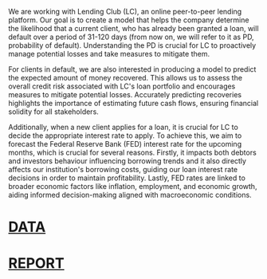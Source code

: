 We are working with Lending Club (LC), an online peer-to-peer lending platform. Our goal is to create a model that helps the company determine the likelihood that a current client, who has already been granted a loan, will default over a period of 31-120 days (from now on, we will refer to it as PD, probability of default). Understanding the PD is crucial for LC to proactively manage potential losses and take measures to mitigate them.

For clients in default, we are also interested in producing a model to predict the expected amount of money recovered. This allows us to assess the overall credit risk associated with LC's loan portfolio and encourages measures to mitigate potential losses. Accurately predicting recoveries highlights the importance of estimating future cash flows, ensuring financial solidity for all stakeholders.

Additionally, when a new client applies for a loan, it is crucial for LC to decide the appropriate interest rate to apply. To achieve this, we aim to forecast the Federal Reserve Bank (FED) interest rate for the upcoming months, which is crucial for several reasons. Firstly, it impacts both debtors and investors behaviour influencing borrowing trends and it also directly affects our institution's borrowing costs, guiding our loan interest rate decisions in order to maintain profitability. Lastly, FED rates are linked to broader economic factors like inflation, employment, and economic growth, aiding informed decision-making aligned with macroeconomic conditions.

# [DATA](https://www.kaggle.com/datasets/ethon0426/lending-club-20072020q1/data)

# [REPORT](https://drive.google.com/file/d/1_uOjEDsGPBYyTFAZqkyKiJLSNh8u4BrP/view?usp=sharing)



